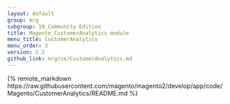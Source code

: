 ```yaml
---
layout: default
group: mrg
subgroup: 10_Community Edition
title: Magento_CustomerAnalytics module
menu_title: CustomerAnalytics
menu_order: 3
version: 2.2
github_link: mrg/ce/CustomerAnalytics.md
---
```


<div class="mrg-content">
{% remote_markdown https://raw.githubusercontent.com/magento/magento2/develop/app/code/Magento/CustomerAnalytics/README.md %}
</div>